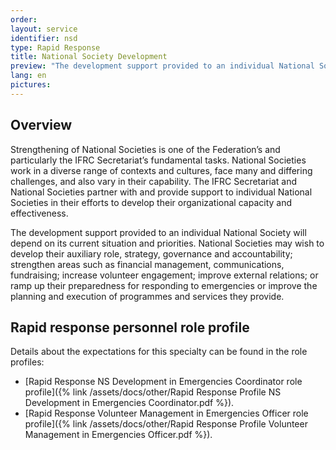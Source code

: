 ```yaml
---
order: 
layout: service
identifier: nsd
type: Rapid Response
title: National Society Development
preview: "The development support provided to an individual National Society will depend on its current situation and priorities."
lang: en
pictures:
---
```


## Overview

Strengthening of National Societies is one of the Federation’s and particularly the IFRC Secretariat’s fundamental tasks. National Societies work in a diverse range of contexts and cultures, face many and differing challenges, and also vary in their capability. The IFRC Secretariat and National Societies partner with and provide support to individual National Societies in their efforts to develop their organizational capacity and effectiveness.

The development support provided to an individual National Society will depend on its current situation and priorities. National Societies may wish to develop their auxiliary role, strategy, governance and accountability; strengthen areas such as financial management, communications, fundraising; increase volunteer engagement; improve external relations; or ramp up their preparedness for responding to emergencies or improve the planning and execution of programmes and services they provide.

## Rapid response personnel role profile

Details about the expectations for this specialty can be found in the role profiles:

- [Rapid Response NS Development in Emergencies Coordinator role profile]({% link /assets/docs/other/Rapid Response Profile NS Development in Emergencies Coordinator.pdf %}).
- [Rapid Response Volunteer Management in Emergencies Officer role profile]({% link /assets/docs/other/Rapid Response Profile Volunteer Management in Emergencies Officer.pdf %}).
